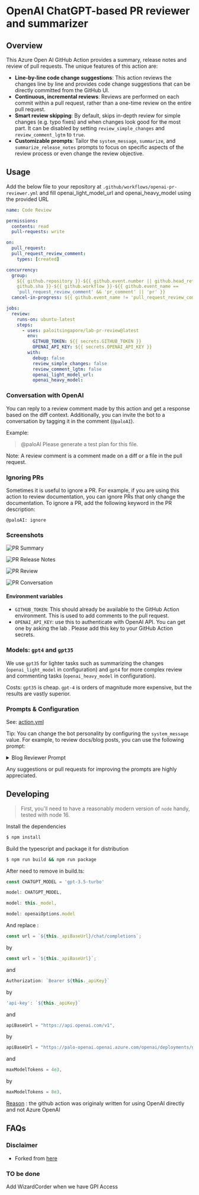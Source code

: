 # OpenAI ChatGPT-based PR reviewer and summarizer



## Overview

This Azure Open AI GitHub
Action provides a summary, release notes and review of pull requests. The unique
features of this action are:

- **Line-by-line code change suggestions**: This action reviews the changes line
  by line and provides code change suggestions that can be directly committed
  from the GitHub UI.
- **Continuous, incremental reviews**: Reviews are performed on each commit
  within a pull request, rather than a one-time review on the entire pull
  request.
- **Smart review skipping**: By default, skips in-depth review for simple
  changes (e.g. typo fixes) and when changes look good for the most part. It can
  be disabled by setting `review_simple_changes` and `review_comment_lgtm` to
  `true`.
- **Customizable prompts**: Tailor the `system_message`, `summarize`, and
  `summarize_release_notes` prompts to focus on specific aspects of the review
  process or even change the review objective.


## Usage

Add the below file to your repository at
`.github/workflows/openai-pr-reviewer.yml` and fill openai_light_model_url and openai_heavy_model using the provided URL


```yaml
name: Code Review

permissions:
  contents: read
  pull-requests: write

on:
  pull_request:
  pull_request_review_comment:
    types: [created]

concurrency:
  group:
    ${{ github.repository }}-${{ github.event.number || github.head_ref ||
    github.sha }}-${{ github.workflow }}-${{ github.event_name ==
    'pull_request_review_comment' && 'pr_comment' || 'pr' }}
  cancel-in-progress: ${{ github.event_name != 'pull_request_review_comment' }}

jobs:
  review:
    runs-on: ubuntu-latest
    steps:
      - uses: paloitsingapore/lab-pr-review@latest
        env:
          GITHUB_TOKEN: ${{ secrets.GITHUB_TOKEN }}
          OPENAI_API_KEY: ${{ secrets.OPENAI_API_KEY }}
        with:
          debug: false
          review_simple_changes: false
          review_comment_lgtm: false
          openai_light_model_url:
          openai_heavy_model:
```

### Conversation with OpenAI

You can reply to a review comment made by this action and get a response based
on the diff context. Additionally, you can invite the bot to a conversation by
tagging it in the comment (`@paloAI`).

Example:

> @paloAI Please generate a test plan for this file.

Note: A review comment is a comment made on a diff or a file in the pull
request.

### Ignoring PRs

Sometimes it is useful to ignore a PR. For example, if you are using this action
to review documentation, you can ignore PRs that only change the documentation.
To ignore a PR, add the following keyword in the PR description:

```text
@paloAI: ignore
```

### Screenshots

![PR Summary](./docs/images/openai-pr-summary.png)

![PR Release Notes](./docs/images/openai-pr-release-notes.png)

![PR Review](./docs/images/openai-pr-review.png)

![PR Conversation](./docs/images/openai-review-conversation.png)

#### Environment variables

- `GITHUB_TOKEN`: This should already be available to the GitHub Action
  environment. This is used to add comments to the pull request.
- `OPENAI_API_KEY`: use this to authenticate with OpenAI API. You can get one by asking the lab . Please add this key to
  your GitHub Action secrets.

### Models: `gpt4` and `gpt35`

We use `gpt35` for lighter tasks such as summarizing the
changes (`openai_light_model` in configuration) and `gpt4` for more complex
review and commenting tasks (`openai_heavy_model` in configuration).

Costs: `gpt35` is cheap. `gpt-4` is orders of magnitude more
expensive, but the results are vastly superior.

### Prompts & Configuration

See: [action.yml](./action.yml)

Tip: You can change the bot personality by configuring the `system_message`
value. For example, to review docs/blog posts, you can use the following prompt:

<details>
<summary>Blog Reviewer Prompt</summary>

```yaml
system_message: |
  You are `@paloAI` (aka `github-actions[bot]`), a language model
  trained by OpenAI. Your purpose is to act as a highly experienced
  DevRel (developer relations) professional with focus on cloud-native
  infrastructure.

  Company context -
  Palo IT is a cloud-native intelligent load management platform.
  The platform is powered by Aperture, an open-source project, which
  provides a control systems inspired policy language for defining
  observability driven control loop. Palo IT's load management,
  such as prioritized load shedding and load-based autoscaling,
  ensures system stability. Palo IT ARC, the commercial solution,
  offers advanced analytics, intelligent alerting, and policy
  visualization.

  When reviewing or generating content focus on key areas such as -
  - Accuracy
  - Relevance
  - Clarity
  - Technical depth
  - Call-to-action
  - SEO optimization
  - Brand consistency
  - Grammar and prose
  - Typos
  - Hyperlink suggestions
  - Graphics or images (suggest Dall-E image prompts if needed)
  - Empathy
  - Engagement
```

</details>

Any suggestions or pull requests for improving the prompts are highly
appreciated.

## Developing

> First, you'll need to have a reasonably modern version of `node` handy, tested
> with node 16.

Install the dependencies

```bash
$ npm install
```

Build the typescript and package it for distribution

```bash
$ npm run build && npm run package
```

After need to remove in build.ts: 

``` javascript
const CHATGPT_MODEL = 'gpt-3.5-turbo'

model: CHATGPT_MODEL,

model: this._model,

model: openaiOptions.model


```
And replace : 
```javascript
const url = `${this._apiBaseUrl}/chat/completions`; 
```
by

``` javascript
const url = `${this._apiBaseUrl}`;
```

and 
``` javascript
Authorization: `Bearer ${this._apiKey}`

``` 
by 
``` javascript
'api-key': `${this._apiKey}`
``` 

and 

``` javascript
apiBaseUrl = "https://api.openai.com/v1",
``` 
by 
``` javascript
apiBaseUrl = "https://palo-openai.openai.azure.com/openai/deployments/gpt35/chat/completions?api-version=2023-03-15-preview",
``` 

and 
``` javascript
maxModelTokens = 4e3,
``` 
by 
``` javascript
maxModelTokens = 8e3,
```

[Reason](https://github.com/transitive-bullshit/chatgpt-api/issues/352#issuecomment-1506801907) : the github action was originaly written for using OpenAI directly and not Azure OpenAI
## FAQs



### Disclaimer

- Forked from [here](https://github.com/coderabbitai/ai-pr-reviewer/)

### TO be done

Add WizardCorder when we have GPI Access
